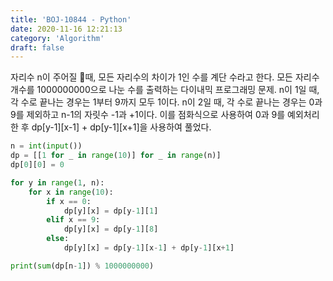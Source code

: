 ```yaml
---
title: 'BOJ-10844 - Python'
date: 2020-11-16 12:21:13
category: 'Algorithm'
draft: false
---
```

자리수 n이 주어질 때, 모든 자리수의 차이가 1인 수를 계단 수라고 한다. 모든 자리수 개수를 1000000000으로 나눈 수를 출력하는 다이내믹 프로그래밍 문제. n이 1일 때, 각 수로 끝나는 경우는 1부터 9까지 모두 1이다. n이 2일 때, 각 수로 끝나는 경우는 0과 9를 제외하고 n-1의 자릿수 -1과 +1이다. 이를 점화식으로 사용하여 0과 9를 예외처리한 후 dp[y-1][x-1] + dp[y-1][x+1]을 사용하여 풀었다.
```python
n = int(input())
dp = [[1 for _ in range(10)] for _ in range(n)]
dp[0][0] = 0

for y in range(1, n):
    for x in range(10):
        if x == 0:
            dp[y][x] = dp[y-1][1]
        elif x == 9:
            dp[y][x] = dp[y-1][8]
        else:
            dp[y][x] = dp[y-1][x-1] + dp[y-1][x+1]

print(sum(dp[n-1]) % 1000000000)

```